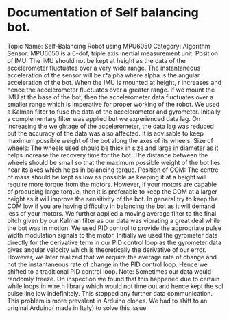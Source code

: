 # Documentation of Self balancing bot.
Topic Name: Self-Balancing Robot using MPU6050
Category: Algorithm
Sensor: MPU6050 is a 6-dof, triple axis inertial measurement unit.
Position of IMU:  The IMU should not be kept at height as the data of the accelerometer fluctuates over a very wide range. The instantaneous acceleration of the sensor will be r*alpha where alpha is the angular acceleration of the bot. When the IMU is mounted at height, r increases and hence the accelerometer fluctuates over a greater range. If we mount the IMU at the base of the bot, then the accelerometer data fluctuates over a smaller range which is imperative for proper working of the robot. We used a Kalman filter to fuse the data of the accelerometer and gyrometer. Initially a complementary filter was applied but we experienced data lag. On increasing the weightage of the accelerometer, the data lag was reduced but the accuracy of the data was also affected. It is advisable to keep maximum possible weight of the bot along the axes of its wheels.	
Size of wheels: The wheels used should be thick in size and large in diameter as it helps increase the recovery time for the bot. The distance between the wheels should be small so that the maximum possible weight of the bot lies near its axes which helps in balancing torque.
Position of COM: The centre of mass should be kept as low as possible as keeping it at a height will require more torque from the motors. However, if your motors are capable of producing large torque, then it is preferable to keep the COM at a larger height as it will improve the sensitivity of the bot. In general try to keep the COM low if you are having difficulty in balancing the bot as it will demand less of your motors.
We further applied a moving average filter to the final pitch given by our Kalman filter as our data was vibrating a great deal while the bot was in motion.
We used PID control to provide the appropriate pulse width modulation signals to the motor. Initially we used the gyrometer data directly for the derivative term in our PID control loop as the gyrometer data gives angular velocity which is theoretically the derivative of our error. However, we later realized that we require the average rate of change and not the instantaneous rate of change in the PID control loop. Hence we shifted to a traditional PID control loop.
Note: Sometimes our data would randomly freeze. On inspection we found that this happened due to certain while loops in wire.h library which would not time out and hence kept the scl pulse line low indefinitely. This stopped any further data communication. This problem is more prevalent in Arduino clones. We had to shift to an original Arduino( made in Italy) to solve this issue.